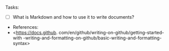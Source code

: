 Tasks:

- [ ] What is Markdown and how to use it to write documents?
- References:
- <https://docs.github.
  com/en/github/writing-on-github/getting-started-with
  -writing-and-formatting-on-github/basic-writing-and-formatting-syntax>